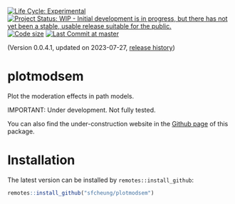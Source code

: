 <!-- badges: start -->
[![Life Cycle: Experimental](https://img.shields.io/badge/lifecycle-experimental-orange.svg)](https://lifecycle.r-lib.org/articles/stages.html#experimental)
[![Project Status: WIP - Initial development is in progress, but there has not yet been a stable, usable release suitable for the public.](https://www.repostatus.org/badges/latest/wip.svg)](https://www.repostatus.org/#wip)
[![Code size](https://img.shields.io/github/languages/code-size/sfcheung/plotmodsem.svg)](https://github.com/sfcheung/plotmodsem)
[![Last Commit at master](https://img.shields.io/github/last-commit/sfcheung/plotmodsem.svg)](https://github.com/sfcheung/plotmodsem/commits/master)
<!-- badges: end -->

(Version 0.0.4.1, updated on 2023-07-27, [release history](https://sfcheung.github.io/plotmodsem/news/index.html))

# plotmodsem

Plot the moderation effects in path models.

IMPORTANT: Under development. Not fully tested.

You can also find the under-construction website in the [Github page](https://sfcheung.github.io/plotmodsem/) of this package.

# Installation

The latest version can be installed by `remotes::install_github`:

```r
remotes::install_github("sfcheung/plotmodsem")
```
